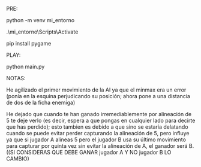 PRE:

python -m venv mi_entorno 

.\mi_entorno\Scripts\Activate 

pip install pygame


PLAY:

python main.py

 
NOTAS:

He agilizado el primer movimiento de la AI ya que el minmax era un error (ponía en la esquina perjudicando su posición; ahora pone a una distancia de dos de la ficha enemiga)

He dejado que cuando te han ganado irremediablemente por alineación de 5 te deje verlo (es decir, espera a que pongas en cualquier lado para decirte que has perdido); esto tambien es debido a que sino se estaría delatando cuando se puede evitar perder capturando la alineación de 5, pero influye ya que si jugador A alineas 5 pero el jugador B usa su último movimiento para capturar por quinta vez sin evitar la alineación de A, el ganador será B. ((SI CONSIDERAS QUE DEBE GANAR jugador A Y NO jugador B LO CAMBIO)

